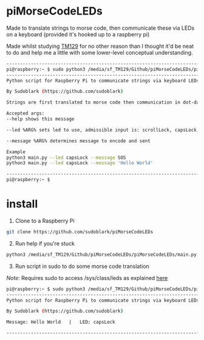 # piMorseCodeLEDs
Made to translate strings to morse code, then communicate these via LEDs on a keyboard (provided it's hooked up to a raspberry pi)

Made whilst studying [TM129](http://www.open.ac.uk/courses/modules/tm129) for no other reason than I thought it'd be neat to do and help me a little with some lower-level conceptual understanding.

```bash
----------------------------------------------------------------------------------------------------
pi@raspberry:~ $ sudo python3 /media/sf_TM129/Github/piMorseCodeLEDs/piMorseCodeLEDs/main.py --help
----------------------------------------------------------------------------------------------------
Python script for Raspberry Pi to communicate strings via keyboard LEDs

By Sudoblark (https://github.com/sudoblark)

Strings are first translated to morse code then communication in dot-dash notation via a chosen LED

Accepted args:
--help shows this message

--led %ARG% sets led to use, admissible input is: scrollLock, capsLock, numLock

--message %ARG% determines message to encode and sent

Example
python3 main.py --led capsLock --message SOS
python3 main.py --led capsLock --message 'Hello World'

----------------------------------------------------------------------------------------------------
pi@raspberry:~ $ 
```

# install
1. Clone to a Raspberry Pi
```bash
git clone https://github.com/sudoblark/piMorseCodeLEDs
```
2. Run help if you're stuck
```bash
python3 /media/sf_TM129/Github/piMorseCodeLEDs/piMorseCodeLEDs/main.py --help
```

3. Run script in sudo to do some morse code translation

_Note_: Requires sudo to access /sys/class/leds as explained [here](https://www.kernel.org/doc/html/latest/leds/leds-class.html)
```bash
pi@raspberry:~ $ sudo python3 /media/sf_TM129/Github/piMorseCodeLEDs/piMorseCodeLEDs/main.py --led capsLock --message 'Hello World'
----------------------------------------------------------------------------------------------------
Python script for Raspberry Pi to communicate strings via keyboard LEDs

By Sudoblark (https://github.com/sudoblark)

Message: Hello World   |   LED: capsLock

----------------------------------------------------------------------------------------------------
```

